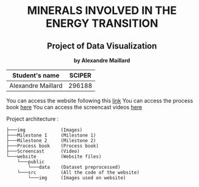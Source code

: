 **<h1 align="center">MINERALS INVOLVED IN THE ENERGY TRANSITION </h1>**
**<h2 align="center">Project of Data Visualization</h2>**
**<p align="center">by Alexandre Maillard</p>**

| Student's name | SCIPER |
| -------------- | ------ |
| Alexandre Maillard     | 296188 |
   

You can access the website following this [link](https://com-480-data-visualization.github.io/MineralsViz/)
You can access the process book [here](Process_book.pdf)
You can access the screencast videos [here](Screencast_Presentation.mp4)

Project architecture :
```
├───img             (Images)
├───Milestone 1     (Milestone 1)
├───Milestone 2     (Milestone 2)
├───Process book    (Process book)
├───Screencast      (Video)
└───website         (Website files)
    └───public 
        └───data    (Dataset preprocessed)   
    └───src         (All the code of the website)
        └───img     (Images used on website)
```
